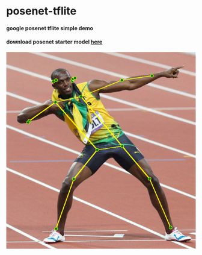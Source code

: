 # posenet-tflite
#### google posenet tflite simple demo

#### download posenet starter model [here](https://storage.googleapis.com/download.tensorflow.org/models/tflite/posenet_mobilenet_v1_100_257x257_multi_kpt_stripped.tflite)

![result](./result.png)
